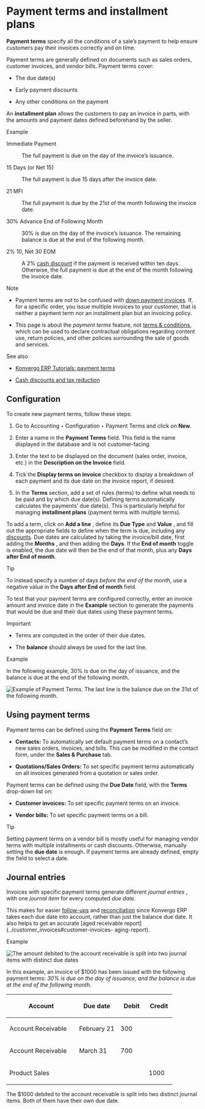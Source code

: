 # Payment terms and installment plans

**Payment terms** specify all the conditions of a sale’s payment to help
ensure customers pay their invoices correctly and on time.

Payment terms are generally defined on documents such as sales orders,
customer invoices, and vendor bills. Payment terms cover:

  * The due date(s)

  * Early payment discounts

  * Any other conditions on the payment

An **installment plan** allows the customers to pay an invoice in parts, with
the amounts and payment dates defined beforehand by the seller.

<div class="alert alert-success">
<p class="alert-title">
Example</p><dl class="simple">
<dt>Immediate Payment</dt><dd><p>The full payment is due on the day of the invoice’s issuance.</p>
</dd>
<dt>15 Days (or Net 15)</dt><dd><p>The full payment is due 15 days after the invoice date.</p>
</dd>
<dt>21 MFI</dt><dd><p>The full payment is due by the 21st of the month following the invoice date.</p>
</dd>
<dt>30% Advance End of Following Month</dt><dd><p>30% is due on the day of the invoice’s issuance. The remaining balance is due at the end of the
following month.</p>
</dd>
<dt>2% 10, Net 30 EOM</dt><dd><p>A 2% <a href="cash_discounts">cash discount</a> if the payment is received within ten days.
Otherwise, the full payment is due at the end of the month following the invoice date.</p>
</dd>
</dl>
</div> <div class="alert alert-primary">
<p class="alert-title">
Note</p><ul>
<li><p>Payment terms are not to be confused with <a href="../../../sales/sales/invoicing/down_payment">down payment invoices</a>. If, for a specific order, you issue
multiple invoices to your customer, that is neither a payment term nor an installment plan but
an invoicing policy.</p></li>
<li><p>This page is about the <em>payment terms</em> feature, not <a href="terms_conditions">terms &amp; conditions</a>, which can be used to declare contractual obligations regarding content
use, return policies, and other policies surrounding the sale of goods and services.</p></li>
</ul>
</div> <div class="alert alert-secondary">
<p class="alert-title">
See also</p><ul>
<li><p><a href="https://www.odoo.com/slides/slide/payment-terms-1679">Konvergo ERP Tutorials: payment terms</a></p></li>
<li><p><a href="cash_discounts">Cash discounts and tax reduction</a></p></li>
</ul>
</div>

## Configuration

To create new payment terms, follow these steps:

  1. Go to Accounting ‣ Configuration ‣ Payment Terms and click on **New**.

  2. Enter a name in the **Payment Terms** field. This field is the name displayed in the database and is not customer-facing.

  3. Enter the text to be displayed on the document (sales order, invoice, etc.) in the **Description on the Invoice** field.

  4. Tick the **Display terms on invoice** checkbox to display a breakdown of each payment and its due date on the invoice report, if desired.

  5. In the **Terms** section, add a set of rules (terms) to define what needs to be paid and by which due date(s). Defining terms automatically calculates the payments’ due date(s). This is particularly helpful for managing **installment plans** (payment terms with multiple terms).

To add a term, click on **Add a line** , define its **Due Type** and **Value**
, and fill out the appropriate fields to define when the term is due,
including any [discounts](cash_discounts). Due dates are calculated by
taking the invoice/bill date, first adding the **Months** , and then adding
the **Days**. If the **End of month** toggle is enabled, the due date will
then be the end of that month, plus any **Days after End of month**.

<div class="alert alert-info">
<p class="alert-title">
Tip</p><p>To instead specify a number of days <em>before the end of the month</em>, use a negative value in the
<b>Days after End of month</b> field.</p>
</div>

To test that your payment terms are configured correctly, enter an invoice
amount and invoice date in the **Example** section to generate the payments
that would be due and their due dates using these payment terms.

<div class="alert alert-warning">
<p class="alert-title">
Important</p><ul>
<li><p>Terms are computed in the order of their due dates.</p></li>
<li><p>The <b>balance</b> should always be used for the last line.</p></li>
</ul>
</div> <div class="alert alert-success">
<p class="alert-title">
Example</p><p>In the following example, 30% is due on the day of issuance, and the balance is due at the end of
the following month.</p>
<img alt="Example of Payment Terms. The last line is the balance due on the 31st of the following month." src="../../../../_images/configuration.png"/>
</div>

## Using payment terms

Payment terms can be defined using the **Payment Terms** field on:

  * **Contacts:** To automatically set default payment terms on a contact’s new sales orders, invoices, and bills. This can be modified in the contact form, under the **Sales & Purchase** tab.

  * **Quotations/Sales Orders:** To set specific payment terms automatically on all invoices generated from a quotation or sales order.

Payment terms can be defined using the **Due Date** field, with the **Terms**
drop-down list on:

  * **Customer invoices:** To set specific payment terms on an invoice.

  * **Vendor bills:** To set specific payment terms on a bill.

<div class="alert alert-info">
<p class="alert-title">
Tip</p><p>Setting payment terms on a vendor bill is mostly useful for managing vendor terms with multiple
installments or cash discounts. Otherwise, manually setting the <b>due date</b> is enough. If
payment terms are already defined, empty the field to select a date.</p>
</div>

## Journal entries

Invoices with specific payment terms generate different _journal entries_ ,
with one _journal item_ for every computed _due date_.

This makes for easier [follow-ups](../payments/follow_up) and
[reconciliation](../bank/reconciliation) since Konvergo ERP takes each due date
into account, rather than just the balance due date. It also helps to get an
accurate [aged receivable report](../customer_invoices#customer-invoices-
aging-report).

<div class="alert alert-success">
<p class="alert-title">
Example</p><img alt="The amount debited to the account receivable is split into two journal items with distinct due dates" src="../../../../_images/journal-entry.png"/>
<p>In this example, an invoice of $1000 has been issued with the following payment terms: <em>30% is
due on the day of issuance, and the balance is due at the end of the following month.</em></p>
<table class="table docutils">
<colgroup>
<col style="width: 42%"/>
<col style="width: 25%"/>
<col style="width: 17%"/>
<col style="width: 17%"/>
</colgroup>
<thead>
<tr class="row-odd"><th class="head"><p>Account</p></th>
<th class="head"><p>Due date</p></th>
<th class="head"><p>Debit</p></th>
<th class="head"><p>Credit</p></th>
</tr>
</thead>
<tbody>
<tr class="row-even"><td><p>Account Receivable</p></td>
<td><p>February 21</p></td>
<td><p>300</p></td>
<td></td>
</tr>
<tr class="row-odd"><td><p>Account Receivable</p></td>
<td><p>March 31</p></td>
<td><p>700</p></td>
<td></td>
</tr>
<tr class="row-even"><td><p>Product Sales</p></td>
<td></td>
<td></td>
<td><p>1000</p></td>
</tr>
</tbody>
</table>
<p>The $1000 debited to the account receivable is split into two distinct journal items. Both of
them have their own due date.</p>
</div>

